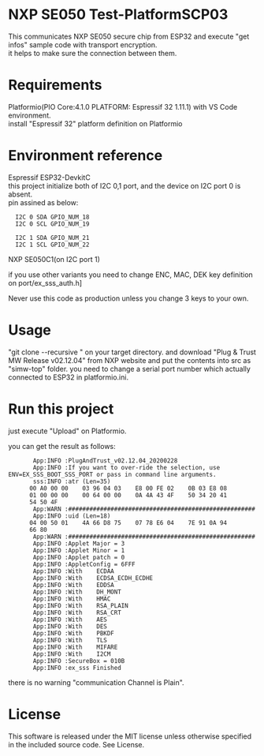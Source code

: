 # NXP SE050 Test-PlatformSCP03

This communicates NXP SE050 secure chip from ESP32 and execute "get infos" sample code with transport encryption.  
it helps to make sure the connection between them.

# Requirements

  Platformio(PIO Core:4.1.0 PLATFORM: Espressif 32 1.11.1) with VS Code environment.  
  install "Espressif 32" platform definition on Platformio  

# Environment reference
  
  Espressif ESP32-DevkitC  
  this project initialize both of I2C 0,1 port, and the device on I2C port 0 is absent.  
  pin assined as below:  


      I2C 0 SDA GPIO_NUM_18
      I2C 0 SCL GPIO_NUM_19

      I2C 1 SDA GPIO_NUM_21
      I2C 1 SCL GPIO_NUM_22
          
  NXP SE050C1(on I2C port 1)  

if you use other variants you need to change ENC, MAC, DEK key definition on port/ex_sss_auth.h]

Never use this code as production unless you change 3 keys to your own.

# Usage

"git clone --recursive " on your target directory. 
and download "Plug & Trust MW Release v02.12.04" from NXP website
and put the contents into src as "simw-top" folder. 
you need to change a serial port number which actually connected to ESP32 in platformio.ini.  

# Run this project

just execute "Upload" on Platformio.  

you can get the result as follows:

```
       App:INFO :PlugAndTrust_v02.12.04_20200228
       App:INFO :If you want to over-ride the selection, use ENV=EX_SSS_BOOT_SSS_PORT or pass in command line arguments.
       sss:INFO :atr (Len=35)
      00 A0 00 00    03 96 04 03    E8 00 FE 02    0B 03 E8 08
      01 00 00 00    00 64 00 00    0A 4A 43 4F    50 34 20 41
      54 50 4F
       App:WARN :#####################################################
       App:INFO :uid (Len=18)
      04 00 50 01    4A 66 D8 75    07 78 E6 04    7E 91 0A 94
      66 80
       App:WARN :#####################################################
       App:INFO :Applet Major = 3
       App:INFO :Applet Minor = 1
       App:INFO :Applet patch = 0
       App:INFO :AppletConfig = 6FFF
       App:INFO :With    ECDAA
       App:INFO :With    ECDSA_ECDH_ECDHE
       App:INFO :With    EDDSA
       App:INFO :With    DH_MONT
       App:INFO :With    HMAC
       App:INFO :With    RSA_PLAIN
       App:INFO :With    RSA_CRT
       App:INFO :With    AES
       App:INFO :With    DES
       App:INFO :With    PBKDF
       App:INFO :With    TLS
       App:INFO :With    MIFARE
       App:INFO :With    I2CM
       App:INFO :SecureBox = 010B
       App:INFO :ex_sss Finished
```

there is no warning "communication Channel is Plain".


# License

This software is released under the MIT license unless otherwise specified in the included source code. See License. 
